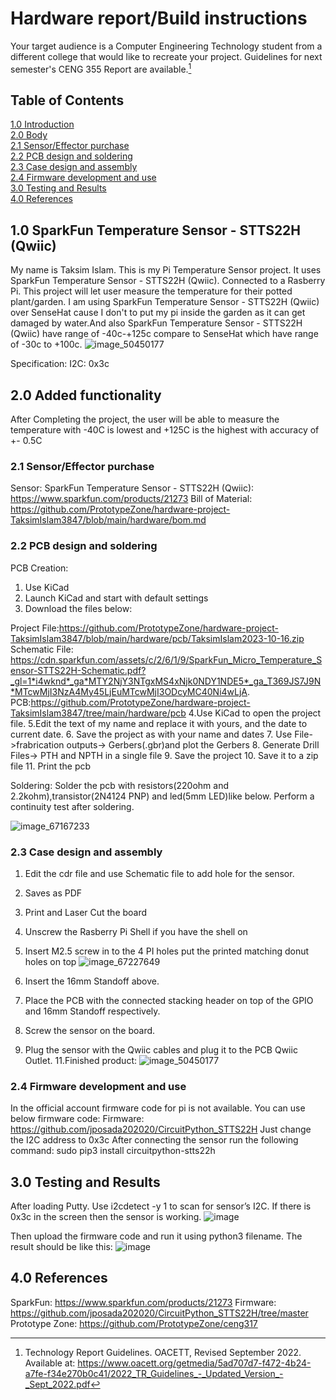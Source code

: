 # Hardware report/Build instructions
Your target audience is a Computer Engineering Technology student from a different college that would like to recreate your project. Guidelines for next semester's CENG 355 Report are available.[^1]
[^1]: Technology Report Guidelines. OACETT, Revised September 2022. Available at: https://www.oacett.org/getmedia/5ad707d7-f472-4b24-a7fe-f34e270b0c41/2022_TR_Guidelines_-_Updated_Version_-_Sept_2022.pdf
## Table of Contents
[1.0 Introduction](#14-introduce-the-broadcom-development-platform-and-exisiting-functionality)   
[2.0 Body](#23-added-functionality)   
[2.1 Sensor/Effector purchase](#26-sensor-effector-purchase)   
[2.2 PCB design and soldering](#31-pcb-design-and-soldering)   
[2.3 Case design and assembly](#57-case-design-and-assembly)   
[2.4 Firmware development and use](#72-firmware-development-and-use)   
[3.0 Testing and Results](#80-testing-and-results)   
[4.0 References](#89-references)  

## 1.0 SparkFun Temperature Sensor - STTS22H (Qwiic)

 My name is Taksim Islam. This is my Pi Temperature Sensor project. It uses SparkFun Temperature Sensor - STTS22H (Qwiic). Connected to a Rasberry Pi. This project will let user measure the temperature for their potted plant/garden.
 I am using SparkFun Temperature Sensor - STTS22H (Qwiic) over SenseHat cause I don't to put my pi inside the garden as it can get damaged by water.And also SparkFun Temperature Sensor - STTS22H (Qwiic) have range of -40c-+125c compare to SenseHat which have range of -30c to +100c.
![image_50450177](https://github.com/PrototypeZone/hardware-project-TaksimIslam3847/assets/108566387/6180341c-93d2-45e0-8626-65a29d0a2edf)

Specification:
I2C: 0x3c

## 2.0 Added functionality   

After Completing the project, the user will be able to measure the temperature with -40C is lowest and +125C is the highest with accuracy of +- 0.5C
### 2.1 Sensor/Effector purchase   

Sensor: SparkFun Temperature Sensor - STTS22H (Qwiic): https://www.sparkfun.com/products/21273
Bill of Material:
https://github.com/PrototypeZone/hardware-project-TaksimIslam3847/blob/main/hardware/bom.md
### 2.2 PCB design and soldering   

PCB Creation:
1.	Use KiCad
2.	Launch KiCad and start with default settings
3.	Download the files below:
   
Project File:https://github.com/PrototypeZone/hardware-project-TaksimIslam3847/blob/main/hardware/pcb/TaksimIslam2023-10-16.zip
Schematic File: https://cdn.sparkfun.com/assets/c/2/6/1/9/SparkFun_Micro_Temperature_Sensor-STTS22H-Schematic.pdf?_gl=1*i4wknd*_ga*MTY2NjY3NTgxMS4xNjk0NDY1NDE5*_ga_T369JS7J9N*MTcwMjI3NzA4My45LjEuMTcwMjI3ODcyMC40Ni4wLjA.
PCB:https://github.com/PrototypeZone/hardware-project-TaksimIslam3847/tree/main/hardware/pcb
4.Use KiCad to open the project file.
5.Edit the text of my name and replace it with yours, and the date to current date. 
6. Save the project as with your name and dates
7. Use File->frabrication outputs-> Gerbers(.gbr)and plot the Gerbers
8. Generate Drill Files-> PTH and NPTH in a single file
9. Save the project
10. Save it to a zip file 
11. Print the pcb

Soldering:
Solder the pcb with resistors(220ohm and 2.2kohm),transistor(2N4124 PNP) and led(5mm LED)like below. Perform a continuity test after soldering.
 
![image_67167233](https://github.com/PrototypeZone/hardware-project-TaksimIslam3847/assets/108566387/916ae2c9-2ad9-46d5-9977-59c11e6e1b7f)



### 2.3 Case design and assembly   

1.	Edit the cdr file and use Schematic file to add hole for the sensor.
2.	Saves as PDF
3.	Print and Laser Cut the board
4.	Unscrew the Rasberry Pi Shell if you have the shell on
5.	Insert M2.5 screw in to the 4 PI holes put the printed matching donut holes on top
   ![image_67227649](https://github.com/PrototypeZone/hardware-project-TaksimIslam3847/assets/108566387/7cb8c5be-1e64-4289-bdf2-b75d13e710f9)

7.	Insert the 16mm Standoff above.
8.	Place the PCB with the connected stacking header on top of the GPIO and 16mm Standoff respectively.
9.	Screw the sensor on the board.
10.	 Plug the sensor with the Qwiic cables and plug it to the PCB Qwiic Outlet.
11.Finished product: 
	![image_50450177](https://github.com/PrototypeZone/hardware-project-TaksimIslam3847/assets/108566387/746e9e7c-f4fe-4395-aac0-84a571547f3e)
### 2.4 Firmware development and use   
In the official account firmware code for pi is not available. You can use below firmware code: 
Firmware:
https://github.com/jposada202020/CircuitPython_STTS22H 
Just change the I2C address to 0x3c
After connecting the sensor run the following command:
sudo pip3 install circuitpython-stts22h

## 3.0 Testing and Results   

After loading Putty. Use i2cdetect -y 1 to scan for sensor’s I2C. If there is 0x3c in the screen then the sensor is working.
 ![image](https://github.com/PrototypeZone/hardware-project-TaksimIslam3847/assets/108566387/dda57dff-bb87-485c-989b-d388946a4e72)

Then upload the firmware code and run it using python3 filename. The result should be like this:
![image](https://github.com/PrototypeZone/hardware-project-TaksimIslam3847/assets/108566387/bd782fb4-9bdf-4b77-a98d-df0e0b376e98)

 
## 4.0 References   
SparkFun: https://www.sparkfun.com/products/21273
Firmware: https://github.com/jposada202020/CircuitPython_STTS22H/tree/master
Prototype Zone: https://github.com/PrototypeZone/ceng317
